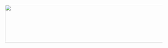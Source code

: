 <a href="https://github.com/devxb/gitanimals">
  <img src="https://render.gitanimals.org/lines/powerkyungil?pet-id=1" width="1000" height="120"/>
</a>
